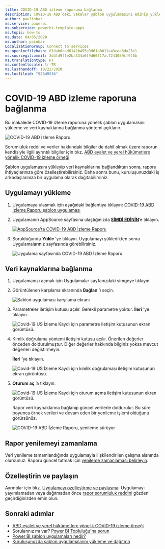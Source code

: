 ```yaml
---
title: COVID-19 ABD izleme raporuna bağlanma
description: COVID-19 ABD’deki Vakalar şablon uygulamasını edinip yükleme ve verilerinize bağlanma.
author: paulinbar
ms.service: powerbi
ms.subservice: powerbi-template-apps
ms.topic: how-to
ms.date: 04/05/2020
ms.author: painbar
LocalizationGroup: Connect to services
ms.openlocfilehash: 01dab6cad6142b455a0d61a0011e43cea6da23e1
ms.sourcegitcommit: 3ddfd9ffe2ba334a6f9d60f17ac7243059cf945b
ms.translationtype: HT
ms.contentlocale: tr-TR
ms.lasthandoff: 10/22/2020
ms.locfileid: "92349536"
---
```

# <a name="connect-to-the-covid-19-us-tracking-report"></a>COVID-19 ABD izleme raporuna bağlanma
Bu makalede COVID-19 izleme raporuna yönelik şablon uygulamasını yükleme ve veri kaynaklarına bağlanma yöntemi açıklanır.

![COVID-19 ABD İzleme Raporu](media/service-connect-to-covid-19-tracking/service-covid-19-us-tracking-report-title-screen.png)

Sorumluluk reddi ve veriler hakkındaki bilgiler de dahil olmak üzere raporun kendisiyle ilgili ayrıntılı bilgiler için bkz. [ABD eyalet ve yerel hükümetlere yönelik COVID-19 izleme örneği](../create-reports/sample-covid-19-us.md).

Şablon uygulamasını yükleyip veri kaynaklarına bağlandıktan sonra, raporu ihtiyaçlarınıza göre özelleştirebilirsiniz. Daha sonra bunu, kuruluşunuzdaki iş arkadaşlarınıza bir uygulama olarak dağıtabilirsiniz.

## <a name="install-the-app"></a>Uygulamayı yükleme

1. Uygulamaya ulaşmak için aşağıdaki bağlantıya tıklayın: [COVID-19 ABD İzleme Raporu şablon uygulaması](https://app.powerbi.com/groups/me/getapps/services/pbi-contentpacks.covid19ms)

1. Uygulamanın AppSource sayfasına ulaştığınızda [**ŞİMDİ EDİNİN**](https://app.powerbi.com/groups/me/getapps/services/pbi-contentpacks.covid19ms)’e tıklayın.

    [![AppSource’ta COVID-19 ABD İzleme Raporu](media/service-connect-to-covid-19-tracking/service-covid-19-us-tracking-report-appsource-icon.png)](https://app.powerbi.com/groups/me/getapps/services/pbi-contentpacks.covid19ms)

1. Sorulduğunda **Yükle** ’ye tıklayın. Uygulamayı yükledikten sonra Uygulamalarınız sayfasında görebilirsiniz.

   ![Uygulama sayfasında COVID-19 ABD İzleme Raporu](media/service-connect-to-covid-19-tracking/service-covid-19-us-tracking-report-apps-page-icon.png)

## <a name="connect-to-data-sources"></a>Veri kaynaklarına bağlanma

1. Uygulamanızı açmak için Uygulamalar sayfanızdaki simgeye tıklayın.

1. Görüntülenen karşılama ekranında **Bağlan** ’ı seçin.

   ![Şablon uygulaması karşılama ekranı](media/service-connect-to-covid-19-tracking/service-covid-19-us-tracking-report-splash-screen.png)

1. Parametreler iletişim kutusu açılır. Gerekli parametre yoktur. **İleri** ’ye tıklayın.

   ![Covid-19 US İzleme Kaydı için parametre iletişim kutusunun ekran görüntüsü.](media/service-connect-to-covid-19-tracking/service-covid-19-us-tracking-report-parameters-dialog.png)

1. Kimlik doğrulama yöntemi iletişim kutusu açılır. Önerilen değerler önceden doldurulmuştur. Diğer değerler hakkında bilginiz yoksa mevcut değerleri değiştirmeyin.

    **İleri** ’ye tıklayın.

   ![Covid-19 US İzleme Kaydı için kimlik doğrulaması iletişim kutusunun ekran görüntüsü.](media/service-connect-to-covid-19-tracking/service-covid-19-us-tracking-report-authentication-dialog.png)

1. **Oturum aç** ’a tıklayın.

   ![Covid-19 US İzleme Kaydı için oturum açma iletişim kutusunun ekran görüntüsü.](media/service-connect-to-covid-19-tracking/service-covid-19-us-tracking-report-signin-dialog.png)
 
   Rapor veri kaynaklarına bağlanıp güncel verilerle doldurulur. Bu süre boyunca örnek verileri ve devam eden bir yenileme işlemi olduğunu görürsünüz.

   ![COVID-19 ABD İzleme Raporu, yenileme sürüyor](media/service-connect-to-covid-19-tracking/service-covid-19-us-tracking-report-refresh-monitor.png)

## <a name="schedule-report-refresh"></a>Rapor yenilemeyi zamanlama

Veri yenileme tamamlandığında uygulamayla ilişkilendirilen çalışma alanında olursunuz. Raporu güncel tutmak için [yenileme zamanlaması belirleyin](../connect-data/refresh-scheduled-refresh.md).

## <a name="customize-and-share"></a>Özelleştirin ve paylaşın

Ayrıntılar için bkz. [Uygulamayı özelleştirme ve paylaşma](../connect-data/service-template-apps-install-distribute.md#customize-and-share-the-app). Uygulamayı yayımlamadan veya dağıtmadan önce [rapor sorumluluk reddini](../create-reports/sample-covid-19-us.md#disclaimers) gözden geçirdiğinizden emin olun.

## <a name="next-steps"></a>Sonraki adımlar
* [ABD eyalet ve yerel hükümetlere yönelik COVID-19 izleme örneği](../create-reports/sample-covid-19-us.md)
* Sorularınız mı var? [Power BI Topluluğu'na sorun](https://community.powerbi.com/)
* [Power BI şablon uygulamaları nedir?](../connect-data/service-template-apps-overview.md)
* [Kuruluşunuzda şablon uygulamalarını yükleme ve dağıtma](../connect-data/service-template-apps-install-distribute.md)
